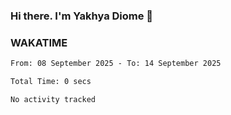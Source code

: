 ### Hi there. I'm Yakhya Diome 👋

### WAKATIME
<!--START_SECTION:waka-->

```txt
From: 08 September 2025 - To: 14 September 2025

Total Time: 0 secs

No activity tracked
```

<!--END_SECTION:waka-->
